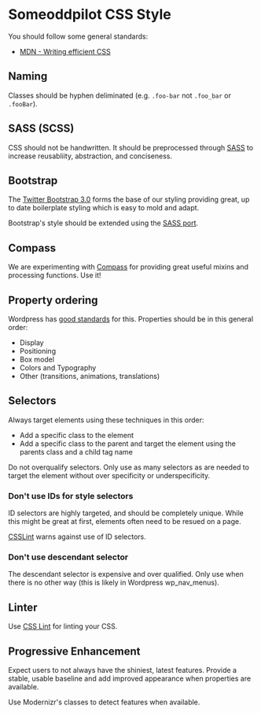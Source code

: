 # Someoddpilot CSS Style

You should follow some general standards:

* [MDN - Writing efficient CSS][refMDNCSS]

## Naming

Classes should be hyphen deliminated (e.g. `.foo-bar` not `.foo_bar` or `.fooBar`).

## SASS (SCSS)

CSS should not be handwritten. It should be preprocessed through [SASS][sass] to increase reusabliity, abstraction, and conciseness.

## Bootstrap

The [Twitter Bootstrap 3.0][bootstrap] forms the base of our styling providing great, up to date boilerplate styling which is easy to mold and adapt.

Bootstrap's style should be extended using the [SASS port][bootstrapSass].

## Compass

We are experimenting with [Compass][compass] for providing great useful mixins and processing functions. Use it!

## Property ordering

Wordpress has [good standards][wpCSS] for this. Properties should be in this general order:

* Display
* Positioning
* Box model
* Colors and Typography
* Other (transitions, animations, translations)

## Selectors

Always target elements using these techniques in this order:

* Add a specific class to the element
* Add a specific class to the parent and target the element using the parents class and a child tag name

Do not overqualify selectors. Only use as many selectors as are needed to target the element without over specificity or underspecificity.

### Don't use IDs for style selectors

ID selectors are highly targeted, and should be completely unique. While this might be great at first, elements often need to be resued on a page.

[CSSLint][cssLintID] warns against use of ID selectors.

### Don't use descendant selector

The descendant selector is expensive and over qualified. Only use when there is no other way (this is likely in Wordpress wp_nav_menus).

## Linter

Use [CSS Lint][cssLint] for linting your CSS.

## Progressive Enhancement

Expect users to not always have the shiniest, latest features. Provide a stable, usable baseline and add improved appearance when properties are available.

Use Modernizr's classes to detect features when available.

 [sass]: http://sass-lang.com/
 [compass]: compass-style.org
 [cssLint]: http://csslint.net/about.html
 [cssLintID]: https://github.com/stubbornella/csslint/wiki/Disallow-IDs-in-selectors
 [wpCSS]: http://make.wordpress.org/core/handbook/coding-standards/css/#property-ordering
 [refMDNCSS]: https://developer.mozilla.org/en-US/docs/Web/Guide/CSS/Writing_efficient_CSS
 [bootstrap]: https://github.com/twbs/bootstrap
 [bootstrapSass]: https://github.com/twbs/bootstrap-sass

